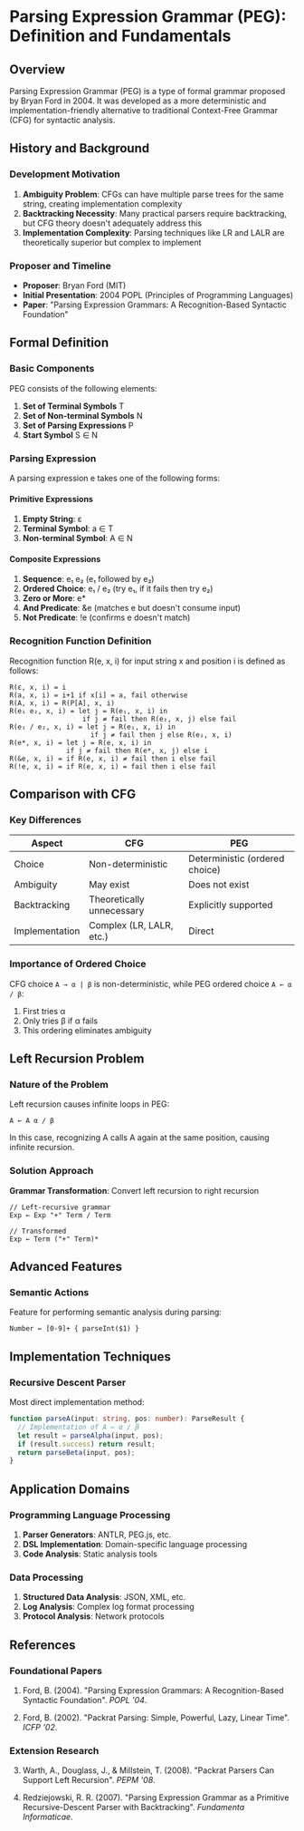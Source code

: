 # Parsing Expression Grammar (PEG): Definition and Fundamentals

## Overview

Parsing Expression Grammar (PEG) is a type of formal grammar proposed by Bryan Ford in 2004. It was developed as a more deterministic and implementation-friendly alternative to traditional Context-Free Grammar (CFG) for syntactic analysis.

## History and Background

### Development Motivation

1. **Ambiguity Problem**: CFGs can have multiple parse trees for the same string, creating implementation complexity
2. **Backtracking Necessity**: Many practical parsers require backtracking, but CFG theory doesn't adequately address this
3. **Implementation Complexity**: Parsing techniques like LR and LALR are theoretically superior but complex to implement

### Proposer and Timeline

- **Proposer**: Bryan Ford (MIT)
- **Initial Presentation**: 2004 POPL (Principles of Programming Languages)
- **Paper**: "Parsing Expression Grammars: A Recognition-Based Syntactic Foundation"

## Formal Definition

### Basic Components

PEG consists of the following elements:

1. **Set of Terminal Symbols** T
2. **Set of Non-terminal Symbols** N  
3. **Set of Parsing Expressions** P
4. **Start Symbol** S ∈ N

### Parsing Expression

A parsing expression e takes one of the following forms:

#### Primitive Expressions

1. **Empty String**: ε
2. **Terminal Symbol**: a ∈ T
3. **Non-terminal Symbol**: A ∈ N

#### Composite Expressions

1. **Sequence**: e₁ e₂ (e₁ followed by e₂)
2. **Ordered Choice**: e₁ / e₂ (try e₁, if it fails then try e₂)
3. **Zero or More**: e*
4. **And Predicate**: &e (matches e but doesn't consume input)
5. **Not Predicate**: !e (confirms e doesn't match)

### Recognition Function Definition

Recognition function R(e, x, i) for input string x and position i is defined as follows:

```
R(ε, x, i) = i
R(a, x, i) = i+1 if x[i] = a, fail otherwise
R(A, x, i) = R(P[A], x, i)
R(e₁ e₂, x, i) = let j = R(e₁, x, i) in 
                  if j ≠ fail then R(e₂, x, j) else fail
R(e₁ / e₂, x, i) = let j = R(e₁, x, i) in 
                    if j ≠ fail then j else R(e₂, x, i)
R(e*, x, i) = let j = R(e, x, i) in 
              if j ≠ fail then R(e*, x, j) else i
R(&e, x, i) = if R(e, x, i) ≠ fail then i else fail
R(!e, x, i) = if R(e, x, i) = fail then i else fail
```

## Comparison with CFG

### Key Differences

| Aspect | CFG | PEG |
|--------|-----|-----|
| Choice | Non-deterministic | Deterministic (ordered choice) |
| Ambiguity | May exist | Does not exist |
| Backtracking | Theoretically unnecessary | Explicitly supported |
| Implementation | Complex (LR, LALR, etc.) | Direct |

### Importance of Ordered Choice

CFG choice `A → α | β` is non-deterministic, while PEG ordered choice `A ← α / β`:

1. First tries α
2. Only tries β if α fails
3. This ordering eliminates ambiguity

## Left Recursion Problem

### Nature of the Problem

Left recursion causes infinite loops in PEG:

```
A ← A α / β
```

In this case, recognizing A calls A again at the same position, causing infinite recursion.

### Solution Approach

**Grammar Transformation**: Convert left recursion to right recursion

```
// Left-recursive grammar
Exp ← Exp "+" Term / Term

// Transformed
Exp ← Term ("+" Term)*
```

## Advanced Features

### Semantic Actions

Feature for performing semantic analysis during parsing:

```
Number ← [0-9]+ { parseInt($1) }
```

## Implementation Techniques

### Recursive Descent Parser

Most direct implementation method:

```typescript
function parseA(input: string, pos: number): ParseResult {
  // Implementation of A ← α / β
  let result = parseAlpha(input, pos);
  if (result.success) return result;
  return parseBeta(input, pos);
}
```

## Application Domains

### Programming Language Processing

1. **Parser Generators**: ANTLR, PEG.js, etc.
2. **DSL Implementation**: Domain-specific language processing
3. **Code Analysis**: Static analysis tools

### Data Processing

1. **Structured Data Analysis**: JSON, XML, etc.
2. **Log Analysis**: Complex log format processing
3. **Protocol Analysis**: Network protocols

## References

### Foundational Papers

1. Ford, B. (2004). "Parsing Expression Grammars: A Recognition-Based Syntactic Foundation". *POPL '04*.

2. Ford, B. (2002). "Packrat Parsing: Simple, Powerful, Lazy, Linear Time". *ICFP '02*.

### Extension Research

3. Warth, A., Douglass, J., & Millstein, T. (2008). "Packrat Parsers Can Support Left Recursion". *PEPM '08*.

4. Redziejowski, R. R. (2007). "Parsing Expression Grammar as a Primitive Recursive-Descent Parser with Backtracking". *Fundamenta Informaticae*. 